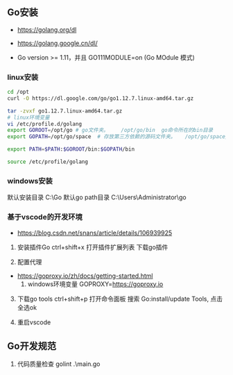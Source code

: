## Go安装
- https://golang.org/dl
- https://golang.google.cn/dl/

- Go version >= 1.11，并且 GO111MODULE=on (Go MOdule 模式)
### linux安装
```bash
cd /opt
curl -O https://dl.google.com/go/go1.12.7.linux-amd64.tar.gz 

tar -zvxf go1.12.7.linux-amd64.tar.gz
# linux环境变量
vi /etc/profile.d/golang
export GOROOT=/opt/go # go文件夹。    /opt/go/bin  go命令所在的bin目录
export GOPATH=/opt/go/space  # 存放第三方依赖的源码文件夹。   /opt/go/space/bin 编译后二进制文件的存放目的地和import包的搜索路径（默认为当前目录下）。

export PATH=$PATH:$GOROOT/bin:$GOPATH/bin

source /etc/profile/golang
```

### windows安装
默认安装目录 C:\Go
默认go path目录 C:\Users\Administrator\go

### 基于vscode的开发环境
- https://blog.csdn.net/snans/article/details/106939925
1. 安装插件Go
ctrl+shift+x 打开插件扩展列表
下载go插件

2. 配置代理
- https://goproxy.io/zh/docs/getting-started.html
    1. windows环境变量 GOPROXY=https://goproxy.io

3. 下载go tools
ctrl+shift+p 打开命令面板
搜索 Go:install/update Tools, 点击全选ok

4. 重启vscode

## Go开发规范
1. 代码质量检查
 golint .\main.go